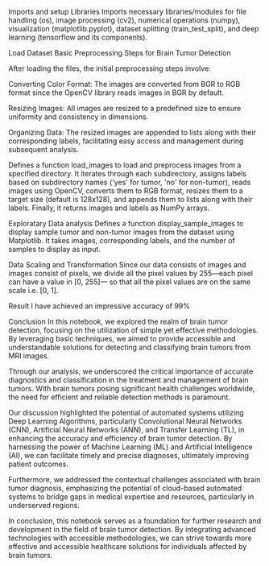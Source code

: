 Imports and setup Libraries
Imports necessary libraries/modules for file handling (os), image processing (cv2), numerical operations (numpy), visualization (matplotlib.pyplot), dataset splitting (train_test_split), and deep learning (tensorflow and its components).

Load Dataset
Basic Preprocessing Steps for Brain Tumor Detection

After loading the files, the initial preprocessing steps involve:

Converting Color Format: The images are converted from BGR to RGB format since the OpenCV library reads images in BGR by default.

Resizing Images: All images are resized to a predefined size to ensure uniformity and consistency in dimensions.

Organizing Data: The resized images are appended to lists along with their corresponding labels, facilitating easy access and management during subsequent analysis.

Defines a function load_images to load and preprocess images from a specified directory. It iterates through each subdirectory, assigns labels based on subdirectory names ('yes' for tumor, 'no' for non-tumor), reads images using OpenCV, converts them to RGB format, resizes them to a target size (default is 128x128), and appends them to lists along with their labels. Finally, it returns images and labels as NumPy arrays.

Exploratary Data analysis
Defines a function display_sample_images to display sample tumor and non-tumor images from the dataset using Matplotlib. It takes images, corresponding labels, and the number of samples to display as input.

Data Scaling and Transformation
Since our data consists of images and images consist of pixels, we divide all the pixel values by 255—each pixel can have a value in [0, 255]— so that all the pixel values are on the same scale i.e. [0, 1].

Result
I have achieved an impressive accuracy of 99%

Conclusion
In this notebook, we explored the realm of brain tumor detection, focusing on the utilization of simple yet effective methodologies. By leveraging basic techniques, we aimed to provide accessible and understandable solutions for detecting and classifying brain tumors from MRI images.

Through our analysis, we underscored the critical importance of accurate diagnostics and classification in the treatment and management of brain tumors. With brain tumors posing significant health challenges worldwide, the need for efficient and reliable detection methods is paramount.

Our discussion highlighted the potential of automated systems utilizing Deep Learning Algorithms, particularly Convolutional Neural Networks (CNN), Artificial Neural Networks (ANN), and Transfer Learning (TL), in enhancing the accuracy and efficiency of brain tumor detection. By harnessing the power of Machine Learning (ML) and Artificial Intelligence (AI), we can facilitate timely and precise diagnoses, ultimately improving patient outcomes.

Furthermore, we addressed the contextual challenges associated with brain tumor diagnosis, emphasizing the potential of cloud-based automated systems to bridge gaps in medical expertise and resources, particularly in underserved regions.

In conclusion, this notebook serves as a foundation for further research and development in the field of brain tumor detection. By integrating advanced technologies with accessible methodologies, we can strive towards more effective and accessible healthcare solutions for individuals affected by brain tumors.
